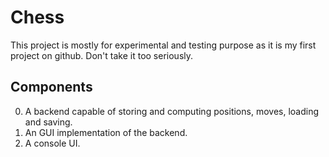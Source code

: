 # Chess
This project is mostly for experimental and testing purpose as it is my first project on github.
Don't take it too seriously.

## Components
 0. A backend capable of storing and computing positions, moves, loading and saving.
 0. An GUI implementation of the backend.
 0. A console UI.
